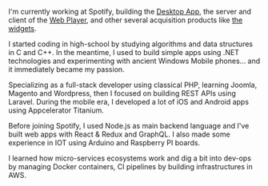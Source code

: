 I'm currently working at Spotify, building the [Desktop App](https://www.spotify.com/download/other), the server and client of the [Web Player](https://open.spotify.com), and other several acquisition products like [the widgets](https://developer.spotify.com/documentation/widgets).

I started coding in high-school by studying algorithms and data structures in C and C++. In the meantime, I used to build simple apps using .NET technologies and experimenting with ancient Windows Mobile phones... and it immediately became my passion.

Specializing as a full-stack developer using classical PHP, learning Joomla, Magento and Wordpress, then I focused on building REST APIs using Laravel. During the mobile era, I developed a lot of iOS and Android apps using Appcelerator Titanium.

Before joining Spotify, I used Node.js as main backend language and I've built web apps with React & Redux and GraphQL. I also made some experience in IOT using Arduino and Raspberry PI boards.

I learned how micro-services ecosystems work and dig a bit into dev-ops by managing Docker containers, CI pipelines by building infrastructures in AWS.
